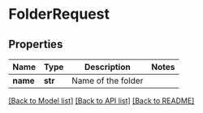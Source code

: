 # FolderRequest

## Properties
Name | Type | Description | Notes
------------ | ------------- | ------------- | -------------
**name** | **str** | Name of the folder | 

[[Back to Model list]](../README.md#documentation-for-models) [[Back to API list]](../README.md#documentation-for-api-endpoints) [[Back to README]](../README.md)


